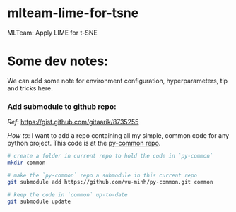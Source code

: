 # mlteam-lime-for-tsne
MLTeam: Apply LIME for t-SNE

# Some dev notes:
We can add some note for environment configuration, hyperparameters, tip and tricks here.

### Add submodule to github repo:

*Ref*: https://gist.github.com/gitaarik/8735255

*How to*: I want to add a repo containing all my simple, common code for any python project. This code is at the [py-common repo](https://github.com/vu-minh/py-common).

```bash
# create a folder in current repo to hold the code in `py-common`
mkdir common

# make the `py-common` repo a submodule in this current repo
git submodule add https://github.com/vu-minh/py-common.git common

# keep the code in `common` up-to-date
git submodule update
```
